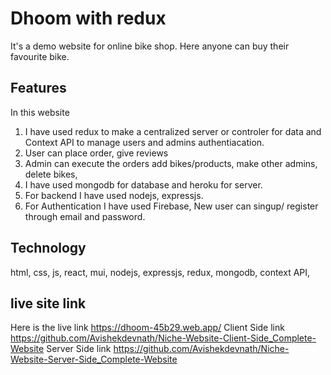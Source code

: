 # Dhoom with redux
It's a demo website for online bike shop. Here anyone can buy their favourite bike.

## Features
In this website 
1. I have used redux to make a centralized server or controler for data and Context API to manage users and admins authentiacation.
2. User can place order, give reviews
3. Admin can execute the orders add bikes/products, make other admins, delete bikes, 
3. I have used mongodb for database and heroku for server.
4. For backend I have used nodejs, expressjs.
5. For Authentication I have used Firebase, New user can singup/ register through email and password.

## Technology
html, css, js, react, mui, nodejs, expressjs, redux, mongodb, context API, 

## live site link
Here is the live link 
https://dhoom-45b29.web.app/
Client Side link
https://github.com/Avishekdevnath/Niche-Website-Client-Side_Complete-Website
Server Side link
https://github.com/Avishekdevnath/Niche-Website-Server-Side_Complete-Website
